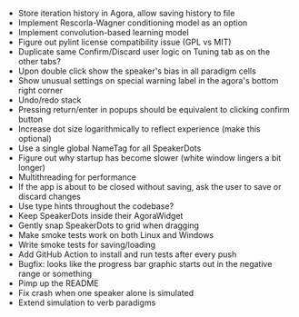 * Store iteration history in Agora, allow saving history to file
* Implement Rescorla-Wagner conditioning model as an option
* Implement convolution-based learning model
* Figure out pylint license compatibility issue (GPL vs MIT)
* Duplicate same Confirm/Discard user logic on Tuning tab as on the other tabs?
* Upon double click show the speaker's bias in all paradigm cells
* Show unusual settings on special warning label in the agora's bottom right corner
* Undo/redo stack
* Pressing return/enter in popups should be equivalent to clicking confirm button
* Increase dot size logarithmically to reflect experience (make this optional)
* Use a single global NameTag for all SpeakerDots
* Figure out why startup has become slower (white window lingers a bit longer)
* Multithreading for performance
* If the app is about to be closed without saving, ask the user to save or discard changes
* Use type hints throughout the codebase?
* Keep SpeakerDots inside their AgoraWidget
* Gently snap SpeakerDots to grid when dragging
* Make smoke tests work on both Linux and Windows
* Write smoke tests for saving/loading
* Add GitHub Action to install and run tests after every push
* Bugfix: looks like the progress bar graphic starts out in the negative range or something
* Pimp up the README
* Fix crash when one speaker alone is simulated
* Extend simulation to verb paradigms
